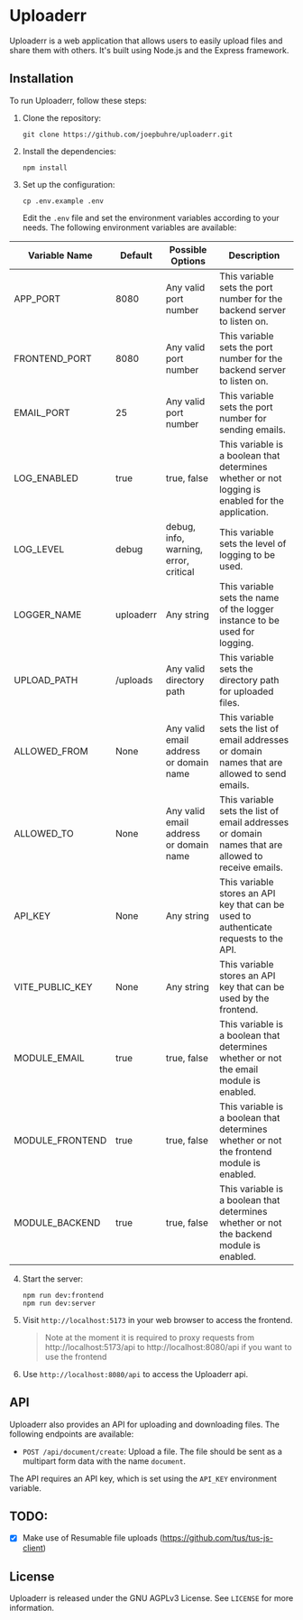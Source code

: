# Uploaderr

Uploaderr is a web application that allows users to easily upload files and share them with others. It's built using Node.js and the Express framework.

## Installation

To run Uploaderr, follow these steps:

1. Clone the repository:

   ```
   git clone https://github.com/joepbuhre/uploaderr.git
   ```
   
2. Install the dependencies:

   ```
   npm install
   ```
   
3. Set up the configuration:

   ```
   cp .env.example .env
   ```
   
   Edit the `.env` file and set the environment variables according to your needs. The following environment variables are available:



| Variable Name | Default | Possible Options | Description |
| --- | --- | --- | --- |
| APP_PORT | 8080 | Any valid port number | This variable sets the port number for the backend server to listen on. |
| FRONTEND_PORT | 8080 | Any valid port number | This variable sets the port number for the backend server to listen on. |
| EMAIL_PORT | 25 | Any valid port number | This variable sets the port number for sending emails. |
| LOG_ENABLED | true | true, false | This variable is a boolean that determines whether or not logging is enabled for the application. |
| LOG_LEVEL | debug | debug, info, warning, error, critical | This variable sets the level of logging to be used. |
| LOGGER_NAME | uploaderr | Any string | This variable sets the name of the logger instance to be used for logging. |
| UPLOAD_PATH | /uploads | Any valid directory path | This variable sets the directory path for uploaded files. |
| ALLOWED_FROM | None | Any valid email address or domain name | This variable sets the list of email addresses or domain names that are allowed to send emails. |
| ALLOWED_TO | None | Any valid email address or domain name | This variable sets the list of email addresses or domain names that are allowed to receive emails. |
| API_KEY | None | Any string | This variable stores an API key that can be used to authenticate requests to the API. |
| VITE_PUBLIC_KEY | None | Any string | This variable stores an API key that can be used by the frontend. |
| MODULE_EMAIL | true | true, false | This variable is a boolean that determines whether or not the email module is enabled. |
| MODULE_FRONTEND | true | true, false | This variable is a boolean that determines whether or not the frontend module is enabled. |
| MODULE_BACKEND | true | true, false | This variable is a boolean that determines whether or not the backend module is enabled. |

4. Start the server:

   ```
   npm run dev:frontend
   npm run dev:server
   ```
   
5. Visit `http://localhost:5173` in your web browser to access the frontend.
   > Note at the moment it is required to proxy requests from http://localhost:5173/api to http://localhost:8080/api if you want to use the frontend
6. Use `http://localhost:8080/api` to access the Uploaderr api.

## API

Uploaderr also provides an API for uploading and downloading files. The following endpoints are available:

- `POST /api/document/create`: Upload a file. The file should be sent as a multipart form data with the name `document`.

The API requires an API key, which is set using the `API_KEY` environment variable.


## TODO:
- [x] Make use of Resumable file uploads (https://github.com/tus/tus-js-client)

## License

Uploaderr is released under the GNU AGPLv3 License. See `LICENSE` for more information.